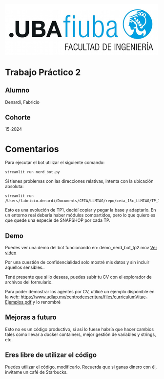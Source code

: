 <img src="https://github.com/hernancontigiani/ceia_memorias_especializacion/raw/master/Figures/logoFIUBA.jpg" width="500" align="center">

# Trabajo Práctico 2

## Alumno
Denardi, Fabricio

## Cohorte
15-2024


# Comentarios

Para ejecutar el bot utilizar el siguiente comando:

```
streamlit run nerd_bot.py

```

Si tienes problemas con las direcciones relativas, intenta con la ubicación absoluta:
```
streamlit run /Users/fabricio.denardi/Documents/CEIA/LLMIAG/repo/ceia_15c_LLMIAG/TP_1/nerd_bot.py
```


Esto es una evolución de TP1, decidí copiar y pegar la base y adaptarlo. En un entorno real debería haber módulos compartidos, pero lo que quiero es que quede una especie de SNAPSHOP por cada TP.


## Demo
Puedes ver una demo del bot funcionando en: demo_nerd_bot_tp2.mov
[Ver video](demo_nerd_bot_tp2.mov)

Por una cuestión de confidencialidad solo mostré mis datos y sin incluir aquellos sensibles..

Tené presente que si lo deseas, puedes subir tu CV con el explorador de archivos del formulario.

Para poder demostrar los agentes por CV, utilicé un ejemplo disponible en la web:
https://www.udlap.mx/centrodeescritura/files/curriculumVitae-Ejemplos.pdf  y lo renombré

## Mejoras a futuro
Esto no es un código productivo, si así lo fuese habría que hacer cambios tales como llevar a docker containers, mejor gestión de variables y strings, etc.

## Eres libre de utilizar el código
Puedes utilizar el código, modificarlo. Recuerda que si ganas dinero con él, invitame un café de Starbucks.
